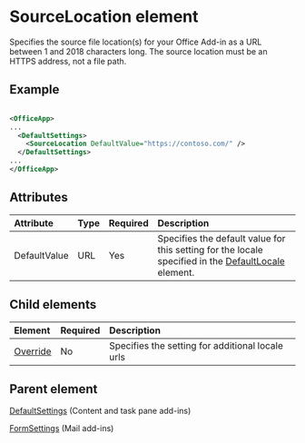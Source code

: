 
# SourceLocation element

Specifies the source file location(s) for your Office Add-in as a URL between 1 and 2018 characters long. The source location must be an HTTPS address, not a file path.

## Example

```XML

<OfficeApp>
...
  <DefaultSettings>
    <SourceLocation DefaultValue="https://contoso.com/" />
  </DefaultSettings>
...
</OfficeApp>

```

## Attributes

|**Attribute**|**Type**|**Required**|**Description**|
|:-----|:-----|:-----|:-----|
|DefaultValue|URL|Yes|Specifies the default value for this setting for the locale specified in the [DefaultLocale](../../reference/manifest/defaultlocale.md) element.|


## Child elements


|  Element | Required | Description  |
|:-----|:-----|:-----|
|  [Override](../../reference/manifest/override.md)   | No | Specifies the setting for additional locale urls |

## Parent element

[DefaultSettings](../../reference/manifest/defaultsettings.md) (Content and task pane add-ins)

[FormSettings](../../reference/manifest/formsettings.md) (Mail add-ins)


